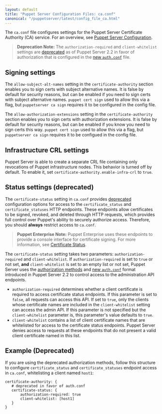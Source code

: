 ```yaml
---
layout: default
title: "Puppet Server Configuration Files: ca.conf"
canonical: "/puppetserver/latest/config_file_ca.html"
---
```


[`trapperkeeper-authorization`]: https://github.com/puppetlabs/trapperkeeper-authorization
[new `auth.conf`]: ./config_file_auth.markdown
[deprecated]: ./deprecated_features.markdown

The `ca.conf` file configures settings for the Puppet Server Certificate Authority (CA) service. For an overview, see [Puppet Server Configuration](./configuration.markdown).

> **Deprecation Note:** The `authorization-required` and `client-whitelist` settings are [deprecated][] as of Puppet Server 2.2 in favor of authorization that is configured in the [new `auth.conf`][] file.

## Signing settings

The `allow-subject-alt-names` setting in the `certificate-authority` section enables you to sign certs with subject alternative names. It is false by default for security reasons, but can be enabled if you need to sign certs with subject alternative names. `puppet cert sign` used to allow this via a flag, but `puppetserver ca sign` requires it to be configured in the config file.

The `allow-authorization-extensions` setting in the `certificate-authority` section enables you to sign certs with authorization extensions. It is false by default for security reasons, but can be enabled if you know you need to sign certs this way. `puppet cert sign` used to allow this via a flag, but `puppetserver ca sign` requires it to be configued in the config file.

## Infrastructure CRL settings

Puppet Server is able to create a separate CRL file containing only revocations of Puppet infrastructure nodes. This behavior is turned off by default. To enable it, set `certificate-authority.enable-infra-crl` to `true`.

## Status settings (deprecated)

The `certificate-status` setting in `ca.conf` provides [deprecated][] configuration options for access to the `certificate_status` and `certificate_statuses` HTTP endpoints. These endpoints allow certificates to be signed, revoked, and deleted through HTTP requests, which provides full control over Puppet's ability to securely authorize access. Therefore, you should **always** restrict access to `ca.conf`.

> **Puppet Enterprise Note:** Puppet Enterprise uses these endpoints to provide a console interface for certificate signing. For more information, see [Certificate Status](https://puppet.com/docs/puppet/latest/http_api/http_certificate_status.html).

The `certificate-status` setting takes two parameters: `authorization-required` and `client-whitelist`. If `authorization-required` is set to `true` or not set, **and** `client-whitelist` is set to an empty list or not set, Puppet Server uses the [authorization methods][`trapperkeeper-authorization`] and [new `auth.conf`][] format introduced in Puppet Server 2.2 to control access to the administration API endpoints.

* `authorization-required` determines whether a client certificate is required to access certificate status endpoints. If this parameter is set to `false`, all requests can access this API. If set to `true`, only the clients whose certificate names are included in the `client-whitelist` setting can access the admin API. If this parameter is not specified but the `client-whitelist` parameter is, this parameter's value defaults to `true`.
* `client-whitelist` contains a list of client certificate names that are whitelisted for access to the certificate status endpoints. Puppet Server denies access to requests at these endpoints that do not present a valid client certificate named in this list.

## Example (Deprecated)

If you are using the deprecated authorization methods, follow this structure to configure `certificate_status` and `certificate_statuses` endpoint access in `ca.conf`, whitelisting a client named `host1`:

~~~
certificate-authority: {
   # deprecated in favor of auth.conf
   certificate-status: {
       authorization-required: true
       client-whitelist: [host1]
   }
}
~~~
